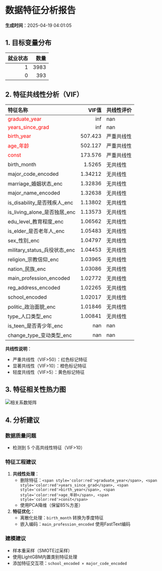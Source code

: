
# 数据特征分析报告
**生成时间**：2025-04-19 04:01:05

## 1. 目标变量分布

|   就业状态 |   数量 |
|-----------:|-------:|
|          1 |   3983 |
|          0 |    393 |

## 2. 特征共线性分析（VIF）

| 特征名称                                        |     VIF值 | 共线性评价   |
|:------------------------------------------------|----------:|:-------------|
| <span style='color:red'>graduate_year</span>    | inf       | nan          |
| <span style='color:red'>years_since_grad</span> | inf       | nan          |
| <span style='color:red'>birth_year</span>       | 507.423   | 严重共线性   |
| <span style='color:red'>age_年龄</span>         | 502.127   | 严重共线性   |
| <span style='color:red'>const</span>            | 173.576   | 严重共线性   |
| birth_month                                     |   1.5265  | 无共线性     |
| major_code_encoded                              |   1.34212 | 无共线性     |
| marriage_婚姻状态_enc                           |   1.32836 | 无共线性     |
| major_name_encoded                              |   1.32638 | 无共线性     |
| is_disability_是否残疾人_enc                    |   1.13802 | 无共线性     |
| is_living_alone_是否独居_enc                    |   1.13573 | 无共线性     |
| edu_level_教育程度_enc                          |   1.06562 | 无共线性     |
| is_elder_是否老年人_enc                         |   1.05483 | 无共线性     |
| sex_性别_enc                                    |   1.04797 | 无共线性     |
| military_status_兵役状态_enc                    |   1.04453 | 无共线性     |
| religion_宗教信仰_enc                           |   1.03965 | 无共线性     |
| nation_民族_enc                                 |   1.03086 | 无共线性     |
| main_profession_encoded                         |   1.02772 | 无共线性     |
| reg_address_encoded                             |   1.02265 | 无共线性     |
| school_encoded                                  |   1.02017 | 无共线性     |
| politic_政治面貌_enc                            |   1.01846 | 无共线性     |
| type_人口类型_enc                               |   1.00841 | 无共线性     |
| is_teen_是否青少年_enc                          | nan       | nan          |
| change_type_变动类型_enc                        | nan       | nan          |

**共线性说明**：
- 严重共线性（VIF>50）：红色标记特征
- 显著共线性（VIF>10）：橙色标记特征
- 轻度共线性（VIF>5）：黄色标记特征

## 3. 特征相关性热力图
![相关系数矩阵](./figure/correlation_matrix.jpg)

## 4. 分析建议

### 数据质量问题
- 检测到 5 个高共线性特征（VIF>10）

### 特征工程建议
1. **共线性处理**：
   - 删除特征：`<span style='color:red'>graduate_year</span>, <span style='color:red'>years_since_grad</span>, <span style='color:red'>birth_year</span>, <span style='color:red'>age_年龄</span>, <span style='color:red'>const</span>`
   - 使用PCA降维（保留85%方差）
2. **特征优化**：
   - 离散化处理：`birth_month` 转换为季度特征
   - 嵌入编码：`main_profession_encoded` 使用FastText编码

### 建模建议
- 样本重采样（SMOTE过采样）
- 使用LightGBM内置类别特征处理
- 添加特征交互项：`school_encoded × major_code_encoded`
        